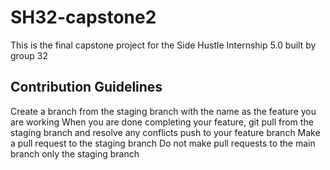 # SH32-capstone2
This is the final capstone project for the Side Hustle Internship 5.0 built by group 32
## Contribution Guidelines
Create a branch from the staging branch with the name as the feature you are working
When you are done completing your feature, git pull from the staging branch and resolve any conflicts
push to your feature branch
Make a pull request to the staging branch
Do not make pull requests to the main branch only the staging branch
